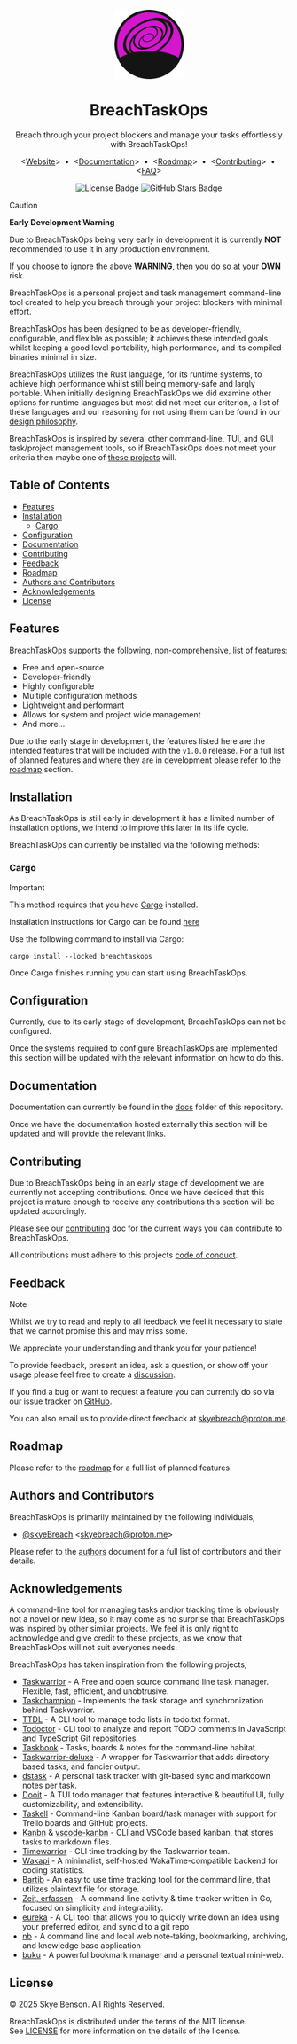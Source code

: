 <!-- markdownlint-disable-file MD041 -->
<!-- SCRATCH: Add as many badges as possible from the badge list -->
<!-- #region(collapsed) README Header -->
<p align="center">
    <img
        alt="BreachTaskOps"
        src="./assets/logo_150x150.png"
        width=125px
        align="center"
    />
    <h1 align="center">BreachTaskOps</h1>
</p>
<p align="center">Breach through your project blockers and manage your tasks effortlessly with BreachTaskOps!</p>
<p align="center">
    &lt;<a href="https://github.com/skyeBreach/breachtaskops">Website</a>&gt;
    <span>&nbsp;&#8226;&nbsp;</span>
    &lt;<a href="./docs/pages/index.md">Documentation</a>&gt;
    <span>&nbsp;&#8226;&nbsp;</span>
    &lt;<a href="./docs/pages/roadmap.md">Roadmap</a>&gt;
    <span>&nbsp;&#8226;&nbsp;</span>
    &lt;<a href="./CONTRIBUTING.md">Contributing</a>&gt;
    <span>&nbsp;&#8226;&nbsp;</span>
    &lt;<a href="./docs/pages/faq.md">FAQ</a>&gt;
</p>
<p align="center">
    <!-- TODO: Badges
            - [x] TODO: License
            - [ ] TODO: Release
            - [ ] TODO: Cargo**
            - [ ] TODO: Docs**
            - [ ] TODO: Commit Activity*
            - [x] TODO: Stars
            - [ ] TODO: Downloads*
            - [ ] TODO: Build Pipeline
            - [ ] TODO: Test Pipeline
            - [ ] TODO: Chat/Discord*
    -->
    <img
        alt="License Badge"
        src="https://flat.badgen.net/github/license/skyeBreach/breachtaskops"
    />
    <img
        alt="GitHub Stars Badge"
        src="https://flat.badgen.net/github/stars/skyeBreach/breachtaskops"
    />
</p>
<!-- #endregion -->

> [!CAUTION]
> **Early Development Warning**
>
> Due to BreachTaskOps being very early in development it is currently **NOT** recommended to use it in any production
> environment.
>
> If you choose to ignore the above **WARNING**, then you do so at your **OWN** risk.

BreachTaskOps is a personal project and task management command-line tool created to help you breach through your
project blockers with minimal effort.

BreachTaskOps has been designed to be as developer-friendly, configurable, and flexible as possible; it achieves
these intended goals whilst keeping a good level portability, high performance, and its compiled binaries minimal in
size.

BreachTaskOps utilizes the Rust language, for its runtime systems, to achieve high performance whilst still being
memory-safe and largly portable. When initially designing BreachTaskOps we did examine other options for runtime languages
but most did not meet our criterion, a list of these languages and our reasoning for not using them can be found in our
[design philosophy](docs/pages/design-philosophy.md#why-not-this-language).

BreachTaskOps is inspired by several other command-line, TUI, and GUI task/project management tools, so if BreachTaskOps
does not meet your criteria then maybe one of [these projects](#acknowledgements) will.

## Table of Contents <!-- omit from toc -->

- [Features](#features)
- [Installation](#installation)
    - [Cargo](#cargo)
- [Configuration](#configuration)
- [Documentation](#documentation)
- [Contributing](#contributing)
- [Feedback](#feedback)
- [Roadmap](#roadmap)
- [Authors and Contributors](#authors-and-contributors)
- [Acknowledgements](#acknowledgements)
- [License](#license)

## Features

BreachTaskOps supports the following, non-comprehensive, list of features:

- Free and open-source
- Developer-friendly
- Highly configurable
- Multiple configuration methods
- Lightweight and performant
- Allows for system and project wide management
- And more...

Due to the early stage in development, the features listed here are the intended features that will be included with the
`v1.0.0` release. For a full list of planned features and where they are in development please refer to the
[roadmap](#roadmap) section.

## Installation

As BreachTaskOps is still early in development it has a limited number of installation options, we intend to improve
this later in its life cycle.

BreachTaskOps can currently be installed via the following methods:

### Cargo

> [!IMPORTANT]
>
> This method requires that you have [Cargo](https://doc.rust-lang.org/stable/cargo/) installed.
>
> Installation instructions for Cargo can be found [here](https://doc.rust-lang.org/stable/cargo/getting-started/installation.html)
>

Use the following command to install via Cargo:

```shell
cargo install --locked breachtaskops
```

Once Cargo finishes running you can start using BreachTaskOps.

## Configuration

Currently, due to its early stage of development, BreachTaskOps can not be configured.

Once the systems required to configure BreachTaskOps are implemented this section will be updated with the relevant
information on how to do this.

## Documentation

Documentation can currently be found in the [docs](docs/pages/index.md) folder of this repository.

Once we have the documentation hosted externally this section will be updated and will provide the relevant links.

## Contributing

Due to BreachTaskOps being in an early stage of development we are currently not accepting contributions. Once we have
decided that this project is mature enough to receive any contributions this section will be updated accordingly.

Please see our [contributing](CONTRIBUTING.md) doc for the current ways you can contribute to BreachTaskOps.

All contributions must adhere to this projects [code of conduct](CODE_OF_CONDUCT.md).

## Feedback

> [!NOTE]
>
> Whilst we try to read and reply to all feedback we feel it necessary to state that we cannot promise this and may miss
> some.
>
> We appreciate your understanding and thank you for your patience!

To provide feedback, present an idea, ask a question, or show off your usage please feel free to create a
[discussion](https://github.com/skyeBreach/breachtaskops/discussions).

If you find a bug or want to request a feature you can currently do so via our issue tracker on
[GitHub](https://github.com/skyeBreach/breachtaskops/issues).

You can also email us to provide direct feedback at [skyebreach@proton.me](mailto:skyebreach@proton.me).

## Roadmap

Please refer to the [roadmap](docs/pages/roadmap.md) for a full list of planned features.

## Authors and Contributors

BreachTaskOps is primarily maintained by the following individuals,

- [@skyeBreach](https://github.com/skyeBreach) <[skyebreach@proton.me](mailto:skyebreach@proton.me)>

Please refer to the [authors](docs/pages/authors.md) document for a full list of contributors and their details.

## Acknowledgements

A command-line tool for managing tasks and/or tracking time is obviously not a novel or new idea, so it may come as no
surprise that BreachTaskOps was inspired by other similar projects. We feel it is only right to acknowledge and give
credit to these projects, as we know that BreachTaskOps will not suit everyones needs.

BreachTaskOps has taken inspiration from the following projects,

- [Taskwarrior][taskwarrior] - A Free and open source command line task manager. Flexible, fast, efficient, and unobtrusive.
- [Taskchampion][taskchampion] - Implements the task storage and synchronization behind Taskwarrior.
- [TTDL][ttdl] - A CLI tool to manage todo lists in todo.txt format.
- [Todoctor][tododoctor] - CLI tool to analyze and report TODO comments in JavaScript and TypeScript Git repositories.
- [Taskbook][taskbook] - Tasks, boards & notes for the command-line habitat.
- [Taskwarrior-deluxe][taskwarrior-deluxe] - A wrapper for Taskwarrior that adds directory based tasks, and fancier output.
- [dstask] - A personal task tracker with git-based sync and markdown notes per task.
- [Dooit][dooit] - A TUI todo manager that features interactive & beautiful UI, fully customizability, and extensibility.
- [Taskell][taskell] - Command-line Kanban board/task manager with support for Trello boards and GitHub projects.
- [Kanbn][kanbn] & [vscode-kanbn][vscode-kanbn] - CLI and VSCode based kanban, that stores tasks to markdown files.
- [Timewarrior][timewarrior] - CLI time tracking by the Taskwarrior team.
- [Wakapi][wakapi] - A minimalist, self-hosted WakaTime-compatible backend for coding statistics.
- [Bartib][bartib] - An easy to use time tracking tool for the command line, that utilizes plaintext file for storage.
- [Zeit, erfassen][zeit] - A command line activity & time tracker written in Go, focused on simplicity and integrability.
- [eureka] - A CLI tool that allows you to quickly write down an idea using your preferred editor, and sync'd to a git repo
- [nb] - A command line and local web note‑taking, bookmarking, archiving, and knowledge base application
- [buku] - A powerful bookmark manager and a personal textual mini-web.

## License

&copy; 2025 Skye Benson. All Rights Reserved.

BreachTaskOps is distributed under the terms of the MIT license.<br/>
See [LICENSE](LICENSE.txt) for more information on the details of the license.

<!-- #region(collapsed) Links -->
<!-- For more info see, https://www.markdownguide.org/basic-syntax/#reference-style-links -->

<!-- #region(collapsed) Acknowledgement -->

[taskwarrior]: https://github.com/GothenburgBitFactory/taskwarrior
[taskchampion]: https://github.com/GothenburgBitFactory/taskchampion
[ttdl]: https://github.com/VladimirMarkelov/ttdl
[tododoctor]: https://github.com/azat-io/todoctor
[taskbook]: https://github.com/klaudiosinani/taskbook
[taskwarrior-deluxe]: https://github.com/nojhan/taskwarrior-deluxe
[dstask]: https://github.com/naggie/dstask
[dooit]: https://github.com/dooit-org/dooit
[taskell]: https://github.com/smallhadroncollider/taskell
[kanbn]: https://github.com/basementuniverse/kanbn
[vscode-kanbn]: https://github.com/basementuniverse/vscode-kanbn
[timewarrior]: https://github.com/GothenburgBitFactory/timewarrior
[wakapi]: https://github.com/muety/wakapi
[bartib]: https://github.com/nikolassv/bartib
[zeit]: https://github.com/mrusme/zeit
[eureka]: https://github.com/simeg/eureka
[nb]: https://github.com/xwmx/nb
[buku]: https://github.com/jarun/buku

<!-- #endregion -->

<!-- #region(collapsed) License -->

<!-- #endregion -->

<!-- #endregion -->
